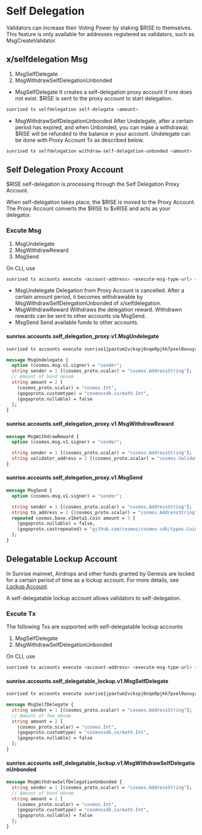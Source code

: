 # Self Delegation

Validators can increase their Voting Power by staking &#36;RISE to themselves. This feature is only available for addresses registered as validators, such as MsgCreateValidator.

## x/selfdelegation Msg

1. MsgSelfDelegate
1. MsgWithdrawSelfDelegationUnbonded

- MsgSelfDelegate
It creates a self-delegation proxy account if one does not exist. &#36;RISE is sent to the proxy account to start delegation.

```bash
sunrised tx selfdelegation self-delegate <amount>
```

- MsgWithdrawSelfDelegationUnbonded
After Undelegate, after a certain period has expired, and when Unbonded, you can make a withdrawal; &#36;RISE will be refunded to the balance in your account.
Undelegate can be done with Proxy Account Tx as described below.

```bash
sunrised tx selfdelegation withdraw-self-delegation-unbonded <amount>
```

## Self Delegation Proxy Account

&#36;RISE self-delegation is processing through the Self Delegation Proxy Account.

When self-delegation takes place, the &#36;RISE is moved to the Proxy Account. The Proxy Account converts the &#36;RISE to &#36;vRISE and acts as your delegator.

### Excute Msg

1. MsgUndelegate
1. MsgWithdrawReward
1. MsgSend

On CLI, use

```bash
sunrised tx accounts execute <account-address> <execute-msg-type-url> <json-message> [flags]
```

- MsgUndelegate
Delegation from Proxy Account is cancelled. After a certain amount period, it becomes withdrawable by MsgWithdrawSelfDelegationUnbonded of x/selfdelegation.
- MsgWithdrawReward
Withdraws the delegation reward. Withdrawn rewards can be sent to other accounts via MsgSend.
- MsgSend
Send available funds to other accounts.

#### sunrise.accounts.self_delegation_proxy.v1.MsgUndelegate

```bash
sunrised tx accounts execute sunrise1jpaxtum2vckspj6nqe0pjkk7pxel0avuyz8dehpe87qxk5w0yc5s4qtzul sunrise.accounts.self_delegation_proxy.v1.MsgUndelegate "{\"amount\":\"4000\"}"
```

```protobuf
message MsgUndelegate {
  option (cosmos.msg.v1.signer) = "sender";
  string sender = 1 [(cosmos_proto.scalar) = "cosmos.AddressString"];
  // Amount of bond denom
  string amount = 2 [
    (cosmos_proto.scalar) = "cosmos.Int",
    (gogoproto.customtype) = "cosmossdk.io/math.Int",
    (gogoproto.nullable) = false
  ];
}
```

#### sunrise.accounts.self_delegation_proxy.v1.MsgWithdrawReward

```protobuf
message MsgWithdrawReward {
  option (cosmos.msg.v1.signer) = "sender";

  string sender = 1 [(cosmos_proto.scalar) = "cosmos.AddressString"];
  string validator_address = 2 [(cosmos_proto.scalar) = "cosmos.ValidatorAddressString"];
}
```

#### sunrise.accounts.self_delegation_proxy.v1.MsgSend

```protobuf
message MsgSend {
  option (cosmos.msg.v1.signer) = "sender";

  string sender = 1 [(cosmos_proto.scalar) = "cosmos.AddressString"];
  string to_address = 2 [(cosmos_proto.scalar) = "cosmos.AddressString"];
  repeated cosmos.base.v1beta1.Coin amount = 3 [
    (gogoproto.nullable) = false,
    (gogoproto.castrepeated) = "github.com/cosmos/cosmos-sdk/types.Coins"
  ];
}
```

## Delegatable Lockup Account

In Sunrise mainnet, Airdrops and other funds granted by Genesis are locked for a certain period of time as a lockup account.
For more details, see [Lockup Account](../../learn/sunrise/lockup-account.md).

A self-delegatable lockup account allows validators to self-delegation.

### Excute Tx

The following Txs are supported with self-delegatable lockup accounts

1. MsgSelfDelegate
1. MsgWithdrawSelfDelegationUnbonded

On CLI, use

```bash
sunrised tx accounts execute <account-address> <execute-msg-type-url> <json-message> [flags]
```

#### sunrise.accounts.self_delegatable_lockup.v1.MsgSelfDelegate

```bash
sunrised tx accounts execute sunrise1jpaxtum2vckspj6nqe0pjkk7pxel0avuyz8dehpe87qxk5w0yc5s4qtzul sunrise.accounts.self_delegatable_lockup.v1.MsgSelfDelegate "{\"amount\":\"4000\"}"
```

```protobuf
message MsgSelfDelegate {
  string sender = 1 [(cosmos_proto.scalar) = "cosmos.AddressString"];
  // Amount of fee denom
  string amount = 2 [
    (cosmos_proto.scalar) = "cosmos.Int",
    (gogoproto.customtype) = "cosmossdk.io/math.Int",
    (gogoproto.nullable) = false
  ];
}
```

#### sunrise.accounts.self_delegatable_lockup.v1.MsgWithdrawSelfDelegationUnbonded

```protobuf
message MsgWithdrawSelfDelegationUnbonded {
  string sender = 1 [(cosmos_proto.scalar) = "cosmos.AddressString"];
  // Amount of bond denom
  string amount = 2 [
    (cosmos_proto.scalar) = "cosmos.Int",
    (gogoproto.customtype) = "cosmossdk.io/math.Int",
    (gogoproto.nullable) = false
  ];
}
```
